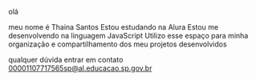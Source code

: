 olá 

meu nome  é Thaina Santos
Estou estudando na Alura
Estou me desenvolvendo na linguagem JavaScript
Utilizo esse espaço para minha organização e compartilhamento dos meu projetos desenvolvidos

qualquer dúvida entrar em contato
00001107717565sp@al.educacao.sp.gov.br

